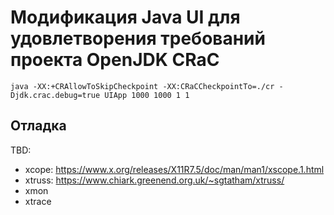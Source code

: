# Модификация Java UI для удовлетворения требований проекта OpenJDK CRaC

```
java -XX:+CRAllowToSkipCheckpoint -XX:CRaCCheckpointTo=./cr -Djdk.crac.debug=true UIApp 1000 1000 1 1
```

## Отладка

TBD:
* xcope: https://www.x.org/releases/X11R7.5/doc/man/man1/xscope.1.html
* xtruss: https://www.chiark.greenend.org.uk/~sgtatham/xtruss/
* xmon
* xtrace


